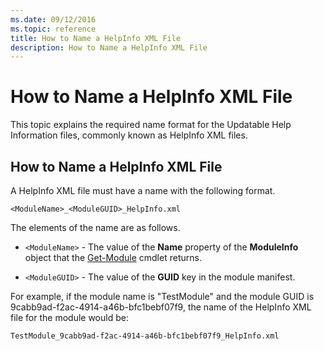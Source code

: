 ```yaml
---
ms.date: 09/12/2016
ms.topic: reference
title: How to Name a HelpInfo XML File
description: How to Name a HelpInfo XML File
---
```

# How to Name a HelpInfo XML File

This topic explains the required name format for the Updatable Help Information files, commonly
known as HelpInfo XML files.

## How to Name a HelpInfo XML File

A HelpInfo XML file must have a name with the following format.

`<ModuleName>_<ModuleGUID>_HelpInfo.xml`

The elements of the name are as follows.

- `<ModuleName>` - The value of the **Name** property of the **ModuleInfo** object that the
  [Get-Module](/powershell/module/Microsoft.PowerShell.Core/Get-Module) cmdlet returns.

- `<ModuleGUID>` - The value of the **GUID** key in the module manifest.

For example, if the module name is "TestModule" and the module GUID is
9cabb9ad-f2ac-4914-a46b-bfc1bebf07f9, the name of the HelpInfo XML file for the module would be:

`TestModule_9cabb9ad-f2ac-4914-a46b-bfc1bebf07f9_HelpInfo.xml`
